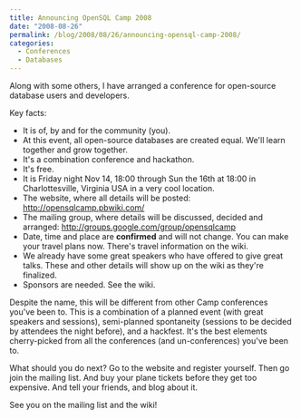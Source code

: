 ```yaml
---
title: Announcing OpenSQL Camp 2008
date: "2008-08-26"
permalink: /blog/2008/08/26/announcing-opensql-camp-2008/
categories:
  - Conferences
  - Databases
---
```

Along with some others, I have arranged a conference for open-source database users and developers.

Key facts:

*   It is of, by and for the community (you).
*   At this event, all open-source databases are created equal. We'll learn together and grow together.
*   It's a combination conference and hackathon.
*   It's free.
*   It is Friday night Nov 14, 18:00 through Sun the 16th at 18:00 in Charlottesville, Virginia USA in a very cool location.
*   The website, where all details will be posted: <http://opensqlcamp.pbwiki.com/>
*   The mailing group, where details will be discussed, decided and arranged: <http://groups.google.com/group/opensqlcamp>
*   Date, time and place are **confirmed** and will not change. You can make your travel plans now. There's travel information on the wiki.
*   We already have some great speakers who have offered to give great talks. These and other details will show up on the wiki as they're finalized.
*   Sponsors are needed. See the wiki.

Despite the name, this will be different from other Camp conferences you've been to. This is a combination of a planned event (with great speakers and sessions), semi-planned spontaneity (sessions to be decided by attendees the night before), and a hackfest. It's the best elements cherry-picked from all the conferences (and un-conferences) you've been to.

What should you do next? Go to the website and register yourself. Then go join the mailing list. And buy your plane tickets before they get too expensive. And tell your friends, and blog about it.

See you on the mailing list and the wiki!
